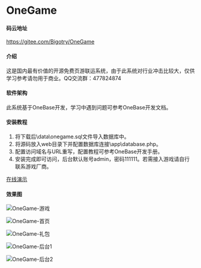 # OneGame
#### 码云地址
https://gitee.com/Bigotry/OneGame

#### 介绍
这是国内最有价值的开源免费页游联运系统，由于此系统对行业冲击比较大，仅供学习参考请勿用于商业。QQ交流群：477824874

#### 软件架构
此系统基于OneBase开发，学习中遇到问题可参考OneBase开发文档。


#### 安装教程

1. 将下载后\data\onegame.sql文件导入数据库中。
2. 将源码放入web目录下并配置数据库连接\app\database.php。
3. 配置访问域名与URL重写，配置教程可参考OneBase开发手册。
4. 安装完成即可访问，后台默认账号admin，密码111111。若需接入游戏请自行联系游戏厂商。

[在线演示](http://onegame.yuan-jian.com)


#### 效果图

![OneGame-游戏](https://images.gitee.com/uploads/images/2019/0309/133416_da47ea0d_917834.png "yx.png")

![OneGame-首页](https://images.gitee.com/uploads/images/2019/0309/133328_3c500ad9_917834.png "首页.png")

![OneGame-礼包](https://images.gitee.com/uploads/images/2019/0309/133343_bc041f02_917834.png "礼包.png")

![OneGame-后台1](https://images.gitee.com/uploads/images/2019/0309/133440_7b8d07c0_917834.png "ht1.png")

![OneGame-后台2](https://images.gitee.com/uploads/images/2019/0309/133454_2a7a34aa_917834.png "ht2.png")
